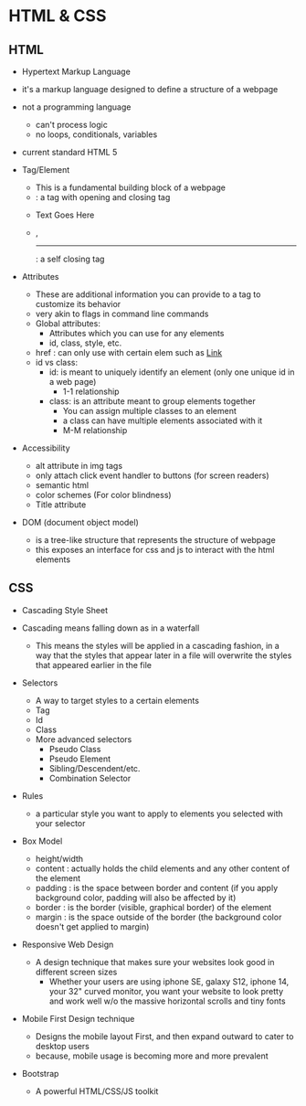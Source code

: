 # HTML & CSS

## HTML
- Hypertext Markup Language
- it's a markup language designed to define a structure of a webpage
- not a programming language
    - can't process logic
    - no loops, conditionals, variables
- current standard HTML 5
- Tag/Element
    - This is a fundamental building block of a webpage
    - <html></html> : a tag with opening and closing tag
    - <p>Text Goes Here</p>
    - <img/>, <hr/> : a self closing tag
- Attributes
    - These are additional information you can provide to a tag to customize its behavior
    - very akin to flags in command line commands
    - Global attributes:
        - Attributes which you can use for any elements
        - id, class, style, etc.
    - href : can only use with certain elem such as <a href="#">Link</a> 
    - id vs class:
        - id: is meant to uniquely identify an element (only one unique id in a web page)
            - 1-1 relationship 
        - class: is an attribute meant to group elements together
            - You can assign multiple classes to an element
            - a class can have multiple elements associated with it
            - M-M relationship
- Accessibility
    - alt attribute in img tags
    - only attach click event handler to buttons (for screen readers) 
    - semantic html
    - color schemes (For color blindness)
    - Title attribute
    
- DOM (document object model)
    - is a tree-like structure that represents the structure of webpage
    - this exposes an interface for css and js to interact with the html elements

## CSS
- Cascading Style Sheet
- Cascading means falling down as in a waterfall
    - This means the styles will be applied in a cascading fashion, in a way that the styles that appear later in a file will overwrite the styles that appeared earlier in the file
- Selectors
    - A way to target styles to a certain elements
    - Tag
    - Id
    - Class
    - More advanced selectors
        - Pseudo Class
        - Pseudo Element
        - Sibling/Descendent/etc.
        - Combination Selector

- Rules
    - a particular style you want to apply to elements you selected with your selector

- Box Model
    - height/width
    - content : actually holds the child elements and any other content of the element
    - padding : is the space between border and content (if you apply background color, padding will also be affected by it) 
    - border : is the border (visible, graphical border) of the element
    - margin : is the space outside of the border (the background color doesn't get applied to margin)

- Responsive Web Design
    - A design technique that makes sure your websites look good in different screen sizes
        - Whether your users are using iphone SE, galaxy S12, iphone 14, your 32" curved monitor, you want your website to look pretty and work well w/o the massive horizontal scrolls and tiny fonts
- Mobile First Design technique
    - Designs the mobile layout First, and then expand outward to cater to desktop users
    - because, mobile usage is becoming more and more prevalent

- Bootstrap
    - A powerful HTML/CSS/JS toolkit
